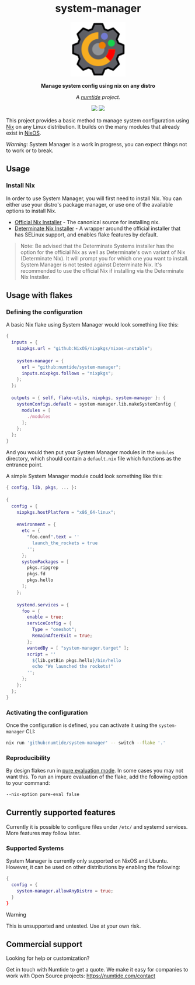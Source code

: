 <div align="center">

# system-manager

<img src="system-manager.svg" height="150"/>

**Manage system config using nix on any distro**

*A <a href="https://numtide.com/">numtide</a> project.*

<p>
<a href="https://github.com/numtide/system-manager/actions/workflows/update-flake-lock.yml"><img src="https://github.com/numtide/system-manager/actions/workflows/update-flake-lock.yml/badge.svg"/></a>
<a href="https://app.element.io/#/room/#home:numtide.com"><img src="https://img.shields.io/badge/Support-%23numtide-blue"/></a>
</p>

</div>

This project provides a basic method to manage system configuration using [Nix][nixos]
on any Linux distribution.
It builds on the many modules that already exist in [NixOS][nixos].

*Warning*: System Manager is a work in progress, you can expect things not to work or to break.

[nixos]: https://nixos.org

## Usage

### Install Nix

In order to use System Manager, you will first need to install Nix.
You can either use your distro's package manager, or use one of the available options
to install Nix.

- [Official Nix Installer][official-installer] - The canonical source for installing nix.
- [Determinate Nix Installer][detsys-installer] - A wrapper around the official installer that has SELinux support, and enables flake features by default.

> Note: Be advised that the Determinate Systems installer has the option for the official
> Nix as well as Determinate's own variant of Nix (Determinate Nix). It will prompt you
> for which one you want to install. System Manager is not tested against Determinate Nix.
> It's recommended to use the official Nix if installing via the Determinate Nix Installer.

[official-installer]: https://nixos.org/download.html
[detsys-installer]: https://github.com/DeterminateSystems/nix-installer

## Usage with flakes

### Defining the configuration

A basic Nix flake using System Manager would look something like this:

```nix
{
  inputs = {
    nixpkgs.url = "github:NixOS/nixpkgs/nixos-unstable";

    system-manager = {
      url = "github:numtide/system-manager";
      inputs.nixpkgs.follows = "nixpkgs";
    };
  };

  outputs = { self, flake-utils, nixpkgs, system-manager }: {
    systemConfigs.default = system-manager.lib.makeSystemConfig {
      modules = [
        ./modules
      ];
    };
  };
}
```

And you would then put your System Manager modules in the `modules` directory,
which should contain a `default.nix` file which functions as the entrance point.

A simple System Manager module could look something like this:

```nix
{ config, lib, pkgs, ... }:

{
  config = {
    nixpkgs.hostPlatform = "x86_64-linux";

    environment = {
      etc = {
        "foo.conf".text = ''
          launch_the_rockets = true
        '';
      };
      systemPackages = [
        pkgs.ripgrep
        pkgs.fd
        pkgs.hello
      ];
    };

    systemd.services = {
      foo = {
        enable = true;
        serviceConfig = {
          Type = "oneshot";
          RemainAfterExit = true;
        };
        wantedBy = [ "system-manager.target" ];
        script = ''
          ${lib.getBin pkgs.hello}/bin/hello
          echo "We launched the rockets!"
        '';
      };
    };
  };
}
```

### Activating the configuration

Once the configuration is defined, you can activate it using the `system-manager` CLI:
```sh
nix run 'github:numtide/system-manager' -- switch --flake '.'
```

### Reproducibility

By design flakes run in [pure evaluation mode](https://wiki.nixos.org/wiki/Flakes#Making_your_evaluations_pure).
In some cases you may not want this. To run an impure evaluation of the flake, add the following option to your command:
```sh
--nix-option pure-eval false
```


## Currently supported features

Currently it is possible to configure files under `/etc/` and systemd services.
More features may follow later.

### Supported Systems

System Manager is currently only supported on NixOS and Ubuntu. However, it can be used on other distributions by enabling the following:

```nix
{
  config = {
    system-manager.allowAnyDistro = true;
  }
}
```

> [!WARNING]
> This is unsupported and untested. Use at your own risk.

## Commercial support

Looking for help or customization?

Get in touch with Numtide to get a quote. We make it easy for companies to
work with Open Source projects: <https://numtide.com/contact>

